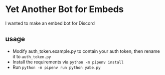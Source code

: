 # Yet Another Bot for Embeds

I wanted to make an embed bot for Discord

## usage
 * Modify auth_token.example.py to contain your auth token, then rename it to `auth_token.py`
 * Install the requirements via `python -m pipenv install`
 * Run `python -m pipenv run python yabe.py`

